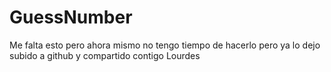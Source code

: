 # GuessNumber

Me falta esto pero ahora mismo no tengo tiempo de hacerlo pero ya lo dejo subido a github y compartido contigo Lourdes
